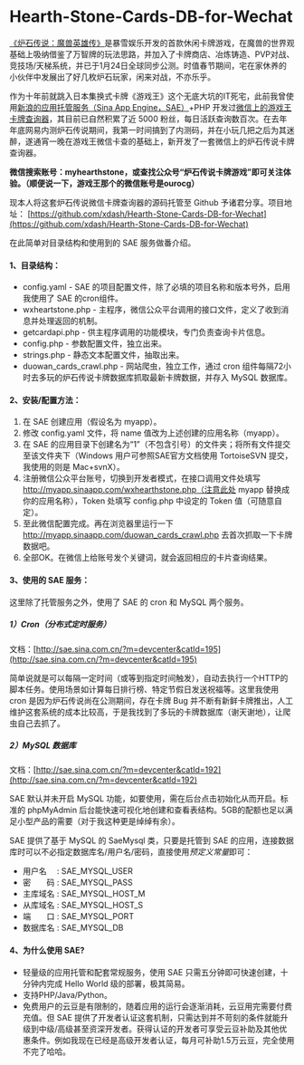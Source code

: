 Hearth-Stone-Cards-DB-for-Wechat
================================

[《炉石传说：魔兽英雄传》](http://www.hearthstone.com.cn/ "炉石传说")是暴雪娱乐开发的首款休闲卡牌游戏，在魔兽的世界观基础上吸纳借鉴了万智牌的玩法思路，并加入了卡牌商店、冶炼铸造、PVP对战、竞技场/天梯系统，并已于1月24日全球同步公测。时值春节期间，宅在家休养的小伙伴中发展出了好几枚炉石玩家，闲来对战，不亦乐乎。

作为十年前就跳入日本集换式卡牌《游戏王》这个无底大坑的IT死宅，此前我曾使用[新浪的应用托管服务（Sina App Engine，SAE）](http://sae.sina.com.cn/ "SAE")+PHP 开发过[微信上的游戏王卡牌查询器](http://www.fanbing.net/yugioh-card-search-tool-for-wechat.html)，其目前已自然积累了近 5000 粉丝，每日活跃查询数百次。在去年年底网易内测炉石传说期间，我第一时间搞到了内测码，并在小玩几把之后为其迷醉，遂通宵一晚在游戏王微信卡查的基础上，新开发了一套微信上的炉石传说卡牌查询器。

**微信搜索账号：myhearthstone，或查找公众号“炉石传说卡牌游戏”即可关注体验。（顺便说一下，游戏王那个的微信账号是ourocg）**

现本人将这套炉石传说微信卡牌查询器的源码托管至 Github 予诸君分享。项目地址：
[https://github.com/xdash/Hearth-Stone-Cards-DB-for-Wechat](https://github.com/xdash/Hearth-Stone-Cards-DB-for-Wechat)

在此简单对目录结构和使用到的 SAE 服务做番介绍。

#### 1、目录结构：

* config.yaml - SAE 的项目配置文件，除了必填的项目名称和版本号外，启用我使用了 SAE 的cron组件。
* wxheartstone.php - 主程序，微信公众平台调用的接口文件，定义了收到消息并处理返回的机制。
* getcardapi.php - 供主程序调用的功能模块，专门负责查询卡片信息。
* config.php - 参数配置文件，独立出来。
* strings.php - 静态文本配置文件，抽取出来。
* duowan_cards_crawl.php - 网站爬虫，独立工作，通过 cron 组件每隔72小时去多玩的炉石传说卡牌数据库抓取最新卡牌数据，并存入 MySQL 数据库。

#### 2、安装/配置方法：

1. 在 SAE 创建应用（假设名为 myapp）。
2. 修改 config.yaml 文件，将 name 值改为上述创建的应用名称（myapp）。
3. 在 SAE 的应用目录下创建名为“1”（不包含引号）的文件夹；将所有文件提交至该文件夹下（Windows 用户可参照SAE官方文档使用 TortoiseSVN 提交，我使用的则是 Mac+svnX）。
4. 注册微信公众平台账号，切换到开发者模式，在接口调用文件处填写 http://myapp.sinaapp.com/wxhearthstone.php（注意此处 myapp 替换成你的应用名称），Token 处填写 config.php 中设定的 Token 值（可随意自定）。
5. 至此微信配置完成。再在浏览器里运行一下 http://myapp.sinaapp.com/duowan_cards_crawl.php 去首次抓取一下卡牌数据吧。
6. 全部OK。在微信上给账号发个关键词，就会返回相应的卡片查询结果。

#### 3、使用的 SAE 服务：

这里除了托管服务之外，使用了 SAE 的 cron 和 MySQL 两个服务。

##### 1）Cron（分布式定时服务）

文档：[http://sae.sina.com.cn/?m=devcenter&catId=195](http://sae.sina.com.cn/?m=devcenter&catId=195)

简单说就是可以每隔一定时间（或等到指定时间触发），自动去执行一个HTTP的脚本任务。使用场景如计算每日排行榜、特定节假日发送祝福等。这里我使用 cron 是因为炉石传说尚在公测期间，存在卡牌 Bug 并不断有新鲜卡牌推出，人工维护这套系统的成本比较高，于是我找到了多玩的卡牌数据库（谢天谢地），让爬虫自己去抓了。

##### 2）MySQL 数据库

文档：[http://sae.sina.com.cn/?m=devcenter&catId=192](http://sae.sina.com.cn/?m=devcenter&catId=192)

SAE 默认并未开启 MySQL 功能，如要使用，需在后台点击初始化从而开启。标准的 phpMyAdmin 后台能快速可视化地创建和查看表结构。5GB的配额也足以满足小型产品的需要（对于我这种更是绰绰有余）。

SAE 提供了基于 MySQL 的 SaeMysql 类，只要是托管到 SAE 的应用，连接数据库时可以不必指定数据库名/用户名/密码，直接使用*预定义常量*即可：

* 用户名　 :  SAE_MYSQL_USER
* 密　　码 :  SAE_MYSQL_PASS
* 主库域名 :  SAE_MYSQL_HOST_M
* 从库域名 :  SAE_MYSQL_HOST_S
* 端　　口 :  SAE_MYSQL_PORT
* 数据库名 :  SAE_MYSQL_DB

#### 4、为什么使用 SAE?

* 轻量级的应用托管和配套常规服务，使用 SAE 只需五分钟即可快速创建，十分钟内完成 Hello World 级的部署，极其简易。
* 支持PHP/Java/Python。
* 免费用户的云豆是有限制的，随着应用的运行会逐渐消耗，云豆用完需要付费充值。但 SAE 提供了开发者认证这套机制，只需达到并不苛刻的条件就能升级到中级/高级甚至资深开发者。获得认证的开发者可享受云豆补助及其他优惠条件。例如我现在已经是高级开发者认证，每月可补助1.5万云豆，完全使用不完了哈哈。

